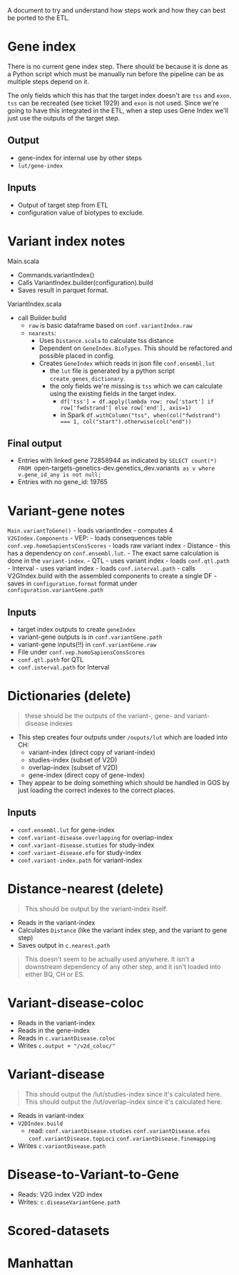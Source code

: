 A document to try and understand how steps work and how they can best be ported to the ETL.

# Gene index

There is no current gene index step. There should be because it is done as a Python script which must be manually 
run before the pipeline can be as multiple steps depend on it.

The only fields which this has that the target index doesn't are `tss` and `exon`. `tss` can be recreated (see 
ticket 1929) and `exon` is not used. Since we're going to have this integrated in the ETL, when a step uses Gene 
Index we'll just use the outputs of the target step. 

## Output
- gene-index for internal use by other steps
- `lut/gene-index`

## Inputs
- Output of target step from ETL
- configuration value of biotypes to exclude.

# Variant index notes

Main.scala
- Commands.variantIndex()
- Calls VariantIndex.builder(configuration).build
- Saves result in parquet format.

VariantIndex.scala
- call Builder.build
    - `raw` is basic dataframe based on `conf.variantIndex.raw`
    - `nearests`:
        - Uses `Distance.scala` to calculate tss distance
        - Dependent on `GeneIndex.BioTypes`. This should be refactored and possible placed in config.
        - Creates `GeneIndex` which reads in json file `conf.ensembl.lut`
            - the `lut` file is generated by a python script `create_genes_dictionary`.
            - the only fields we're missing is `tss` which we can calculate using the existing fields in the target 
              index.
                - `df['tss'] = df.apply(lambda row: row['start'] if row['fwdstrand'] else row['end'], axis=1)`
                - in Spark `df.withColumn("tss", when(col("fwdstrand") === 1, col("start").otherwise(col("end"))`

## Final output

- Entries with linked gene 72858944 as indicated by `SELECT count(*) FROM `open-targets-genetics-dev.genetics_dev.variants` as v where v.gene_id_any is not null;`
- Entries with no gene_id: 19765

# Variant-gene notes

`Main.variantToGene()`
    - loads variantIndex
    - computes 4 `V2GIndex.Components`
        - VEP:
            - loads consequences table `conf.vep.homoSapientsConsScores`
            - loads raw variant index
        - Distance 
            - this has a dependency on `conf.ensembl.lut`. 
            - The exact same calculation is done in the `variant-index`.
        - QTL
            - uses variant index
            - loads `conf.qtl.path`
        - Interval
            - uses variant index
            - loads `conf.interval.path`
    - calls V2GIndex.build with the assembled components to create a single DF
    - saves in `configuration.format` format under `configuration.variantGene.path`

## Inputs

- target index outputs to create `geneIndex`
- variant-gene outputs is in `conf.variantGene.path`
- variant-gene inputs(!!) in `conf.variantGene.raw`
- File under `conf.vep.homoSapiensConsScores`
- `conf.qtl.path` for QTL
- `conf.interval.path` for Interval

# Dictionaries (delete)

> these should be the outputs of the variant-, gene- and variant-disease indexes
- This step creates four outputs under `/ouputs/lut` which are loaded into CH:
  - variant-index (direct copy of variant-index)
  - studies-index (subset of V2D)
  - overlap-index (subset of V2D)
  - gene-index (direct copy of gene-index)
- They appear to be doing something which should be handled in GOS by just loading the correct indexes to the 
  correct places.
  
## Inputs

- `conf.ensembl.lut` for gene-index
- `conf.variant-disease.overlapping` for overlap-index
- `conf.variant-disease.studies` for study-index
- `conf.variant-disease.efo` for study-index
- `conf.variant-index.path` for variant-index

# Distance-nearest (delete)

> This should be output by the variant-index itself.
- Reads in the variant-index
- Calculates `Distance` (like the variant index step, and the variant to gene step)
- Saves output in `c.nearest.path`
> This doesn't seem to be actually used anywhere. It isn't a downstream dependency of any other step, and it isn't 
> loaded into either BQ, CH or ES. 

# Variant-disease-coloc

- Reads in the variant-index
- Reads in the gene-index
- Reads in `c.variantDisease.coloc`
- Writes `c.output + "/v2d_coloc/"`

# Variant-disease

> This should output the /lut/studies-index since it's calculated here.
> This should output the /lut/overlap-index since it's calculated here.
- Reads in variant-index
- `V2DIndex.build`
  - read: 
    `conf.variantDisease.studies` 
    `conf.variantDisease.efos`
    `conf.variantDisease.topLoci`
    `conf.variantDisease.finemapping`
- Writes `c.variantDisease.path`

# Disease-to-Variant-to-Gene

- Reads:
    V2G index
    V2D index
- Writes:
    `c.diseaseVariantGene.path`
  
# Scored-datasets

# Manhattan


